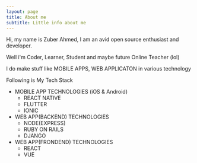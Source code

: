```yaml
---
layout: page
title: About me
subtitle: Little info about me
---
```


Hi, my name is Zuber Ahmed, I am an avid open source enthusiast and developer.

Well i'm Coder, Learner, Student and maybe future Online Teacher (lol)

I do make stuff like MOBILE APPS, WEB APPLICATON in various technology

Following is My Tech Stack

- MOBILE APP TECHNOLOGIES (iOS & Android)
    -   REACT NATIVE
    -   FLUTTER
    -   IONIC
- WEB APP(BACKEND) TECHNOLOGIES
    -   NODE(EXPRESS)
    -   RUBY ON RAILS
    -   DJANGO
- WEB APP(FRONDEND) TECHNOLOGIES
    -   REACT
    -   VUE
    